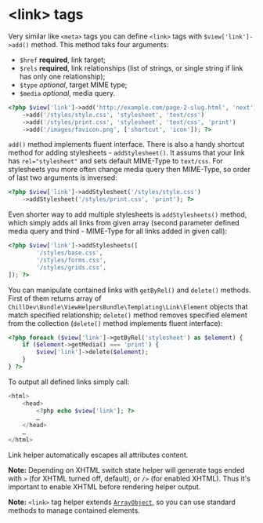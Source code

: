 <!---
# This file is part of the ChillDev ViewHelpers bundle.
#
# @author Rafał Wrzeszcz <rafal.wrzeszcz@wrzasq.pl>
# @copyright 2012 © by Rafał Wrzeszcz - Wrzasq.pl.
# @version 0.1.0
# @since 0.0.2
# @package ChillDev\Bundle\ViewHelpersBundle
-->

# &lt;link&gt; tags

Very similar like `<meta>` tags you can define `<link>` tags with `$view['link']->add()` method. This method taks four arguments:

-   `$href` **required**, link target;
-   `$rels` **required**, link relationships (list of strings, or single string if link has only one relationship);
-   `$type` *optional*, target MIME type;
-   `$media` *optional*, media query.

```php
<?php $view['link']->add('http://example.com/page-2-slug.html', 'next')
    ->add('/styles/style.css', 'stylesheet', 'text/css')
    ->add('/styles/print.css', 'stylesheet', 'text/css', 'print')
    ->add('/images/favicon.png', ['shortcut', 'icon']); ?>
```

`add()` method implements fluent interface. There is also a handy shortcut method for adding stylesheets - `addStylesheet()`. It assums that your link has `rel="stylesheet"` and sets default MIME-Type to `text/css`. For stylesheets you more often change media query then MIME-Type, so order of last two arguments is inversed:

```php
<?php $view['link']->addStylesheet('/styles/style.css')
    ->addStylesheet('/styles/print.css', 'print'); ?>
```

Even shorter way to add multiple stylesheets is `addStylesheets()` method, which simply adds all links from given array (second parameter defined media query and third - MIME-Type for all links added in given call):

```php
<?php $view['link']->addStylesheets([
        '/styles/base.css',
        '/styles/forms.css',
        '/styles/grids.css',
]); ?>
```

You can manipulate contained links with `getByRel()` and `delete()` methods. First of them returns array of `ChillDev\Bundle\ViewHelpersBundle\Templating\Link\Element` objects that match specified relationship; `delete()` method removes specified element from the collection (`delete()` method implements fluent interface):

```php
<?php foreach ($view['link']->getByRel('stylesheet') as $element) {
    if ($element->getMedia() === 'print') {
        $view['link']->delete($element);
    }
} ?>
```

To output all defined links simply call:

```php
<html>
    <head>
        <?php echo $view['link']; ?>
        …
    </head>
    …
</html>
```

Link helper automatically escapes all attributes content.

**Note:** Depending on XHTML switch state helper will generate tags ended with `>` (for XHTML turned off, default), or `/>` (for enabled XHTML). Thus it's important to enable XHTML before rendering helper output.

**Note:** `<link>` tag helper extends [`ArrayObject`](http://php.net/manual/en/class.arrayobject.php), so you can use standard methods to manage contained elements.
